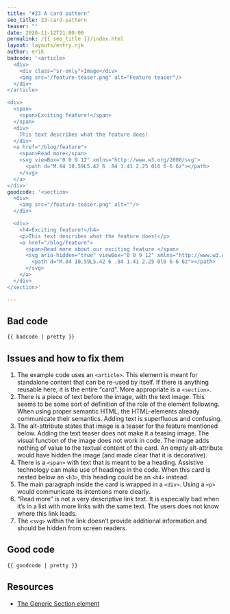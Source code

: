 ```yaml
---
title: "#23 A card pattern"
seo_title: 23-card-pattern
teaser: ""
date: 2020-11-12T21:00:00
permalink: /{{ seo_title }}/index.html
layout: layouts/entry.njk
author: erik
badcode: '<article>
  <div>
    <div class="sr-only">Image</div>
    <img src="/feature-teaser.png" alt="Feature teaser"/>
  </div>
</article>

<div>
  <span>
    <span>Exciting feature!</span> 
  </span>
  <div>
    This text describes what the feature does!
  </div>
  <a href="/blog/feature">
    <span>Read more</span>
    <svg viewBox="0 0 9 12" xmlns="http://www.w3.org/2000/svg">
      <path d="M.84 10.59L5.42 6 .84 1.41 2.25 0l6 6-6 6z"></path>
    </svg>
  </a>
</div>'
goodcode: '<section>
  <div>
    <img src="/feature-teaser.png" alt=""/>
  </div>

  <div>
    <h4>Exciting feature!</h4> 
    <p>This text describes what the feature does!</p>
    <a href="/blog/feature">
      <span>Read more about our exciting feature </span>
      <svg aria-hidden="true" viewBox="0 0 9 12" xmlns="http://www.w3.org/2000/svg">
        <path d="M.84 10.59L5.42 6 .84 1.41 2.25 0l6 6-6 6z"></path>
      </svg>
    </a>
  </div>
</section>'

---
```

<div class="section bad">

## Bad code

```html
{{ badcode | pretty }}
```
</div>

<div class="section" id="issues">

## Issues and how to fix them

1. The example code uses an `<article>`. This element is meant for standalone content that can be re-used by itself. If there is anything reusable here, it is the entire “card”. More appropriate is a `<section>`.
1. There is a piece of text before the image, with the text image. This seems to be some sort of definition of the role of the element following. When using proper semantic HTML, the HTML-elements already communicate their semantics. Adding text is superfluous and confusing.
1. The alt-attribute states that image is a teaser for the feature mentioned below. Adding the text teaser does not make it a teasing image. The visual function of the image does not work in code. The image adds nothing of value to the textual content of the card. An empty alt-attribute would have hidden the image (and made clear that it is decorative).
1. There is a `<span>` with text that is meant to be a heading. Assistive technology can make use of headings in the code. When this card is nested below an `<h3>`, this heading could be an `<h4>` instead.
1. The main paragraph inside the card is wrapped in a `<div>`. Using a `<p>` would communicate its intentions more clearly.
1. “Read more” is not a very descriptive link text. It is especially bad when it’s in a list with more links with the same text. The users does not know where this link leads.
1. The `<svg>` within the link doesn’t provide additional information and should be hidden from screen readers.
</div>

<div class="section">

## Good code

```html
{{ goodcode | pretty }}
```
</div>

<div class="section">

<h2 id="resources">Resources</h2>

* [The Generic Section element](https://developer.mozilla.org/en-US/docs/Web/HTML/Element/section)

</div>
